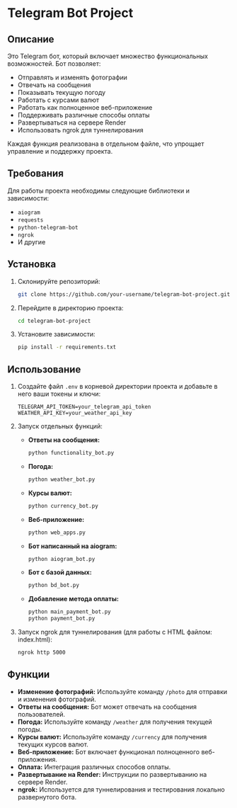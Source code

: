# Telegram Bot Project

## Описание

Это Telegram бот, который включает множество функциональных возможностей. Бот позволяет:
- Отправлять и изменять фотографии
- Отвечать на сообщения
- Показывать текущую погоду
- Работать с курсами валют
- Работать как полноценное веб-приложение
- Поддерживать различные способы оплаты
- Развертываться на сервере Render
- Использовать ngrok для туннелирования

Каждая функция реализована в отдельном файле, что упрощает управление и поддержку проекта.

## Требования

Для работы проекта необходимы следующие библиотеки и зависимости:
- `aiogram`
- `requests`
- `python-telegram-bot`
- `ngrok`
- И другие

## Установка

1. Склонируйте репозиторий:
    ```bash
    git clone https://github.com/your-username/telegram-bot-project.git
    ```

2. Перейдите в директорию проекта:
    ```bash
    cd telegram-bot-project
    ```

3. Установите зависимости:
    ```bash
    pip install -r requirements.txt
    ```

## Использование

1. Создайте файл `.env` в корневой директории проекта и добавьте в него ваши токены и ключи:
    ```
    TELEGRAM_API_TOKEN=your_telegram_api_token
    WEATHER_API_KEY=your_weather_api_key
    ```

2. Запуск отдельных функций:

    - **Ответы на сообщения:**
        ```bash
        python functionality_bot.py
        ```
    - **Погода:**
        ```bash
        python weather_bot.py
        ```
    - **Курсы валют:**
        ```bash
        python currency_bot.py
        ```
    - **Веб-приложение:**
        ```bash
        python web_apps.py
        ```
    - **Бот написанный на aiogram:**
        ```bash
        python aiogram_bot.py
        ``` 
    - **Бот с базой данных:**
       ```bash
       python bd_bot.py
       ```
    - **Добавление метода оплаты:**
       ```bash
       python main_payment_bot.py
       python payment_bot.py
       ```

3. Запуск ngrok для туннелирования (для работы с HTML файлом: index.html):
    ```bash
    ngrok http 5000
    ```

## Функции

- **Изменение фотографий:** Используйте команду `/photo` для отправки и изменения фотографий.
- **Ответы на сообщения:** Бот может отвечать на сообщения пользователей.
- **Погода:** Используйте команду `/weather` для получения текущей погоды.
- **Курсы валют:** Используйте команду `/currency` для получения текущих курсов валют.
- **Веб-приложение:** Бот включает функционал полноценного веб-приложения.
- **Оплата:** Интеграция различных способов оплаты.
- **Развертывание на Render:** Инструкции по развертыванию на сервере Render.
- **ngrok:** Используется для туннелирования и тестирования локально развернутого бота.

